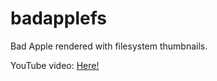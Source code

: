 # badapplefs

Bad Apple rendered with filesystem thumbnails.

YouTube video: [Here!](https://youtu.be/53IJsFTYO2s)
